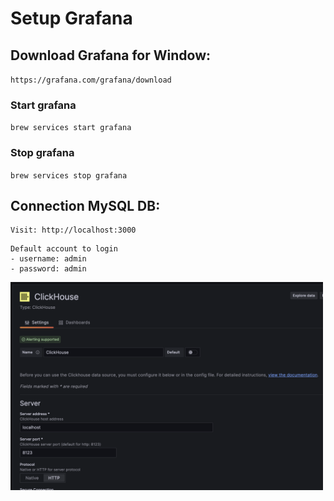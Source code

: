 # **Setup Grafana**

## **Download Grafana for Window:**

`https://grafana.com/grafana/download`

### **Start grafana**

`brew services start grafana`

### **Stop grafana**

`brew services stop grafana`

## **Connection MySQL DB:**

```
Visit: http://localhost:3000
```

```
Default account to login
- username: admin
- password: admin
```

<img width="500" alt="image" src="../assets/grafanansetup.png">
